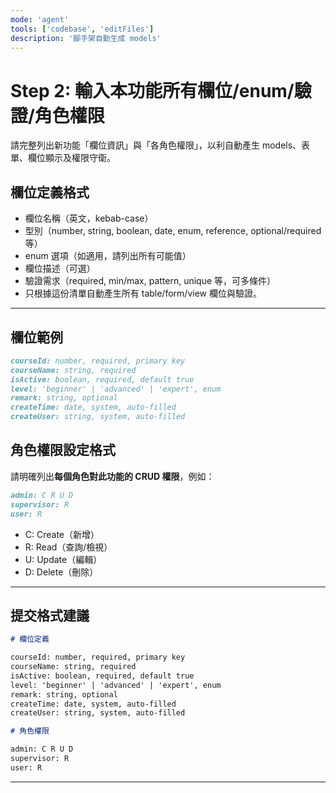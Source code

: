 ```yaml
---
mode: 'agent'
tools: ['codebase', 'editFiles']
description: '腳手架自動生成 models'
---
```

# Step 2: 輸入本功能所有欄位/enum/驗證/角色權限

請完整列出新功能「欄位資訊」與「各角色權限」，以利自動產生 models、表單、欄位顯示及權限守衛。

## 欄位定義格式

- 欄位名稱（英文，kebab-case）
- 型別（number, string, boolean, date, enum, reference, optional/required 等）
- enum 選項（如適用，請列出所有可能值）
- 欄位描述（可選）
- 驗證需求（required, min/max, pattern, unique 等，可多條件）
- 只根據這份清單自動產生所有 table/form/view 欄位與驗證。

---

## 欄位範例

```markdown
courseId: number, required, primary key
courseName: string, required
isActive: boolean, required, default true
level: 'beginner' | 'advanced' | 'expert', enum
remark: string, optional
createTime: date, system, auto-filled
createUser: string, system, auto-filled
```

## 角色權限設定格式

請明確列出**每個角色對此功能的 CRUD 權限**，例如：
```markdown
admin: C R U D
supervisor: R
user: R
```
* C: Create（新增）
* R: Read（查詢/檢視）
* U: Update（編輯）
* D: Delete（刪除）
---

## 提交格式建議

```markdown
# 欄位定義

courseId: number, required, primary key
courseName: string, required
isActive: boolean, required, default true
level: 'beginner' | 'advanced' | 'expert', enum
remark: string, optional
createTime: date, system, auto-filled
createUser: string, system, auto-filled

```
```markdown
# 角色權限

admin: C R U D
supervisor: R
user: R
```

---
